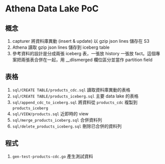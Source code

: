 # Athena Data Lake PoC

## 概念

1. capturer 將資料庫異動 (insert & update) 以 gzip json lines 儲存在 S3
1. Athena 讀取 gzip json lines 儲存到 iceberg table
1. 參考資料的設計是分成兩張 iceberg 表，一張放 history 一張放 fact。這個專案把兩張表合併在一起，用 __dlismerged 欄位區分並當作 partition field

## 表格

1. `sql/CREATE TABLE/products_cdc.sql` 讀取資料庫異動的表格
1. `sql/CREATE TABLE/products_iceberg.sql` 主要 data lake 的表格
1. `sql/append_cdc_to_iceberg.sql` 將資料從 `products_cdc` 複製到 `products_iceberg`
1. `sql/VIEW/products.sql` 近即時的 view
1. `sql/merge_products_iceberg.sql` 合併資料列
1. `sql/delete_products_iceberg.sql` 刪除已合併的資料列

## 程式

1. `gen-test-products-cdc.go` 產生測試資料 
